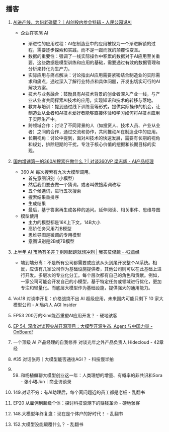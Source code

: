 ## 播客

1. [AI进产线，为何老碰壁？｜AI创投内参会特辑 - 人民公园说AI](https://www.xiaoyuzhoufm.com/episode/6670e2d8c26e396a36859b2e)

   - 企业在实施 AI

     - 渐进性的应用过程：AI在制造业中的应用被视为一个渐进解锁的过程，需要逐步探索和实践，而不是一蹴而就的颠覆性变革。
     - 数据的重要性：强调了一线实际操作中积累的数据对于AI应用至关重要，这些数据是模型训练和应用的基础，需要通过有效的数据管理和分析来转化为生产力。
     - 实际应用与痛点解决：讨论指出AI应用需要紧密结合制造业的实际需求和痛点，通过深入了解行业特点和具体问题，开发出切实可行的AI解决方案。
     - 技术与业务融合：鼓励具有AI技术背景的创业者深入产业一线，与产业从业者共同探索AI技术的应用，实现知识和技术的转移与落地。
     - 教育与培训：提到通过线下训练营等形式，提供实际操作的机会，让制造业从业者和AI技术爱好者能够直接体验和学习如何将AI技术应用于实际生产中。
     - 跨领域合作：讨论了不同背景的人（如投资人、技术人员、产业从业者）之间的合作，通过交流和协作，共同推动AI在制造业中的应用。
     - 长期视角：讨论中提到，面对AI技术的快速发展，需要有长期的视角和规划，排除短期的干扰，专注于核心价值的挖掘和长期目标的实现。

2. [国内增速第一的360AI搜索在做什么？| 对谈360VP 梁志辉 - AI产品经理](https://www.xiaoyuzhoufm.com/episode/665eda5f63c334a2fb484a2c)
   - 360 AI 每次搜索有九次大模型调用。
     - 首先意图识别（小模型）
     - 然后我们要去做一个猜词，或者叫做搜索词改写
     - 五个候选词，进行五次搜索
     - 搜索结果重排序
     - 生成结果
     - 最后，基于答案再生成各种的追问。延伸阅读、相关事件、思维导图
   - 模型使用
     - 主力的模型都是16K上下文，14B大小
     - 高阶任务采用72B模型
     - 思维导图是微调的专用模型
     - 意图识别是2B或7B模型

3. [上半年 AI 市场有多差？别刚起跑就想冲刺 | 我答莫傑麟 - 42章经](https://www.xiaoyuzhoufm.com/episode/669144fc8fcadceb90e98435)
   - 端到端分离：不是所有公司都需要或应该从头到尾开发整个AI系统。相反，应该有几家公司作为基础设施提供者，其他公司则可以在此基础上进行开发。多层次的专业化分工。每个层次都有自己的角色和贡献。例如，一家公司可能会开发自己的小模型，基于特定任务或领域进行优化，更加专注和轻量化。而底层大模型作为基础设施，提供强大的通用能力。

4. Vol.18 对谈李开复：价格战烧不出 AI 超级应用，未来国内可能只剩下 10 家大模型公司 - AI局内人  AGI Insider

5. EP53 200万的Kimi能否重塑AI应用开发？ - 硬地骇客

6. [EP 54. 深度对谈顶尖AI开源项目：大模型开源生态, Agent 与中国力量 - OnBoard!](https://www.xiaoyuzhoufm.com/episode/666274a763c334a2fbf008ce)

7. 一个顶级 AI 产品经理的自我修养  对谈光年之外产品负责人 Hidecloud - 42章经

8. #35 对话张奇｜大模型能否通往AGI？ - 科技慢半拍
9.  59. 和杨植麟聊大模型创业这一年：人类理想的增量、有概率的非共识和Sora - 张小珺Jùn｜商业访谈录
10. 149.对话不穷：有AI助理后，每个离问题近的员工都是老板 - 乱翻书
11. EP20 从雇佣到超级个体：探讨科技浪潮下的赚钱革命 - 硬地骇客
12. 148.大模型年终复盘：现在是个体户的好时代！ - 乱翻书
13. 152.大模型没能颠覆什么？ - 乱翻书